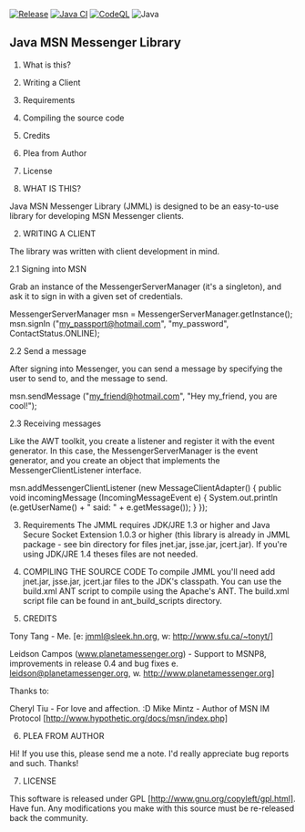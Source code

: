 [![Release](https://jitpack.io/v/umjammer/jmml.svg)](https://jitpack.io/#umjammer/jmml)
[![Java CI](https://github.com/umjammer/jmml/actions/workflows/maven.yml/badge.svg)](https://github.com/umjammer/jmml/actions/workflows/maven.yml)
[![CodeQL](https://github.com/umjammer/jmml/actions/workflows/codeql.yml/badge.svg)](https://github.com/umjammer/jmml/actions/workflows/codeql-analysis.yml)
![Java](https://img.shields.io/badge/Java-8-b07219)

Java MSN Messenger Library
--------------------------

1. What is this?
2. Writing a Client
3. Requirements
4. Compiling the source code
5. Credits
6. Plea from Author
7. License

1. WHAT IS THIS?

Java MSN Messenger Library (JMML) is designed to be an easy-to-use library for 
developing MSN Messenger clients.

2. WRITING A CLIENT

The library was written with client development in mind.

2.1 Signing into MSN

Grab an instance of the MessengerServerManager (it's a singleton), and ask it 
to sign in with a given set of credentials.

  MessengerServerManager msn = MessengerServerManager.getInstance();
  msn.signIn ("my_passport@hotmail.com", "my_password", ContactStatus.ONLINE);

2.2 Send a message

After signing into Messenger, you can send a message by specifying the user to 
send to, and the message to send.

  msn.sendMessage ("my_friend@hotmail.com", "Hey my_friend, you are cool!");

2.3 Receiving messages

Like the AWT toolkit, you create a listener and register it with the event 
generator.  In this case, the MessengerServerManager is the event generator, 
and you create an object that implements the MessengerClientListener interface.

  msn.addMessengerClientListener (new MessageClientAdapter() {
    public void incomingMessage (IncomingMessageEvent e) {
      System.out.println (e.getUserName() + " said: " + e.getMessage());
    }
  });

3. Requirements
The JMML requires JDK/JRE 1.3 or higher and Java Secure Socket Extension 1.0.3 or higher (this library is already in JMML package - see bin directory for files jnet.jar, jsse.jar, jcert.jar). If you're using JDK/JRE 1.4 theses files are not needed.

4. COMPILING THE SOURCE CODE
To compile JMML you'll need add jnet.jar, jsse.jar, jcert.jar files to the JDK's classpath. You can use the build.xml ANT script to compile using the Apache's ANT. The build.xml script file can be found in ant_build_scripts directory.

5. CREDITS

Tony Tang - Me. [e: jmml@sleek.hn.org, w: http://www.sfu.ca/~tonyt/]

Leidson Campos (www.planetamessenger.org) - Support to MSNP8, improvements in release 0.4 and bug fixes e. leidson@planetamessenger.org, w. http://www.planetamessenger.org]

Thanks to:

Cheryl Tiu - For love and affection. :D
Mike Mintz - Author of MSN IM Protocol [http://www.hypothetic.org/docs/msn/index.php]

6. PLEA FROM AUTHOR

Hi!  If you use this, please send me a note.  I'd really appreciate bug reports and such.  Thanks!

7. LICENSE

This software is released under GPL [http://www.gnu.org/copyleft/gpl.html].  
Have fun.  Any modifications you make with this source must be re-released back the community.